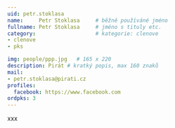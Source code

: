 ```yaml
---
uid: petr.stoklasa
name:     Petr Stoklasa  	# běžně používáné jméno
fullname: Petr Stoklasa  	# jméno s tituly etc.
category:                   # kategorie: clenove
- clenove
- pks

img: people/ppp.jpg   # 165 x 220
description: Pirát # kratký popis, max 160 znaků
mail:
- petr.stoklasa@pirati.cz
profiles:
  facebook: https://www.facebook.com
ordpks: 3
---
```


xxx
